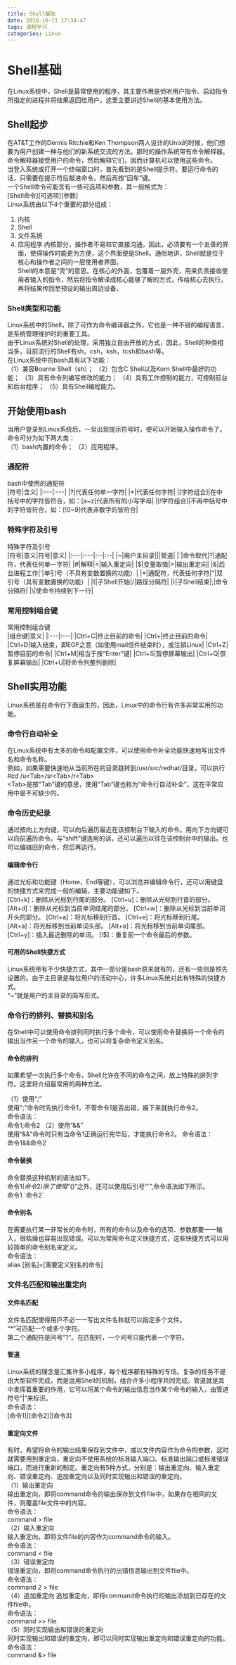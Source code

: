 ```yaml
---
title: Shell基础
date: 2018-10-11 17:34:47
tags: 课程学习
categories: Linux
---
```


# Shell基础

在Linux系统中，Shell是最常使用的程序，其主要作用是侦听用户指令、启动指令所指定的进程并将结果返回给用户。这里主要讲述Shell的基本使用方法。  

## Shell起步

在AT&T工作的Dennis Ritchie和Ken Thompson两人设计的Unix的时候，他们想要为用户创建一种与他们的新系统交流的方法。那时的操作系统带有命令解释器。命令解释器接受用户的命令，然后解释它们，因而计算机可以使用这些命令。  
当登入系统或打开一个终端窗口时，首先看到的是Shell提示符。要运行命令的话，只需要在提示符后敲进命令，然后再按“回车”键。  
一个Shell命令可能含有一些可选项和参数，其一般格式为：  
[Shell命令][可选项][参数]  
Linux系统由以下4个重要的部分组成：
1. 内核
2. Shell
3. 文件系统
4. 应用程序
内核部分，操作者不易和它直接沟通，因此，必须要有一个友善的界面，使得操作时能更为方便，这个界面便是Shell。通俗地讲，Shell就是位于核心和操作者之间的一层使用者界面。  
Shell的本意是“壳”的意思。在核心的外面，包覆着一层外壳，用来负责接收使用者输入的指令，然后将指令解译成核心能够了解的方式，传给核心去执行，再将结果传回至预设的输出周边设备。  

### Shell类型和功能

Linux系统中的Shell，除了可作为命令编译器之外，它也是一种不错的编程语言，是系统管理维护时的重要工具。  
由于Linux系统对Shell的处理，采用独立自由开放的方式，因此，Shell的种类相当多，目前流行的Shell有sh，csh，ksh，tcsh和bash等。  
在Linux系统中的bash具有以下功能：  
（1）兼容Bourne Shell（sh）；
（2）包含C Shell以及Korn Shell中最好的功能；
（3）具有命令列编写修改的能力；
（4）具有工作控制的能力，可控制前台和后台程序；
（5）具有Shell编程能力。

## 开始使用bash

当用户登录到Linux系统后，一旦出现提示符号时，便可以开始输入操作命令了。命令可分为如下两大类：  
（1）bash内置的命令；
（2）应用程序。

### 通配符

bash中使用的通配符  
|符号|含义|
|:---|:---|
|?|代表任何单一字符|
|*|代表任何字符|
|[字符组合]|在中括号中的字符皆符合，如：[a~z]代表所有的小写字母|
|[!字符组合]|不再中括号中的字符皆符合，如：[!0~9]代表非数字的皆符合|

### 特殊字符及引号

特殊字符及引号  
|符号|意义|符号|意义|
|:---|:---|:--|:--|
|~|用户主目录|\||管道|
|`|命令取代|?|通配符，代表任何单一字符|
|#|解释|<|输入重定向|
|$|变量取值|>|输出重定向|
|&|后台进程工作|'|单引号（不具有变数置换的功能）|
|*|通配符，代表任何字符|"|双引号（具有变数置换的功能）|
|\(|子Shell开始|/|路径分隔符|
|\)|子Shell结束|;|命令分隔符|
|\\|使命令持续到下一行|

### 常用控制组合键

常用控制组合键  
|组合键|意义|
|:---|:---|
|Ctrl+C|终止目前的命令|
|Ctrl+\|终止目前的命令|
|Ctrl+D|输入结束，即EOF之意（如使用mail信件结束时），或注销Linux|
|Ctrl+Z|暂停目前的命令|
|Ctrl+M|相当于按“Enter”键|
|Ctrl+S|暂停屏幕输出|
|Ctrl+Q|恢复屏幕输出|
|Ctrl+U|将命令列整列删除|

## Shell实用功能

Linux系统是在命令行下面诞生的，因此，Linux中的命令行有许多非常实用的功能。  

### 命令行自动补全

在Linux系统中有太多的命令和配置文件，可以使用命令补全功能快速地写出文件名和命令名称。  
例如，如果需要快速地从当前所在的目录跳转到/usr/src/redhat/目录，可以执行#cd /u\<Tab>/sr\<Tab>/r\<Tab>  
\<Tab>是按“Tab”键的意思，使用“Tab”键也称为“命令行自动补全”，这在平常应用中是不可缺少的。

### 命令历史纪录

通过按向上方向键，可以向后遍历最近在该控制台下输入的命令。用向下方向键可以向前遍历命令。与“shift”键连用的话，还可以遍历以往在该控制台中的输出。也可以编辑旧的命令，然后再运行。  

#### 编辑命令行

通过光标和功能键（Home，End等键），可以浏览并编辑命令行，还可以用键盘的快捷方式来完成一般的编辑，主要功能键如下。  
[Ctrl+k]：删除从光标到行尾的部分。
[Ctrl+u]：删除从光标到行首的部分。
[Alt+d]：删除从光标到当前单词结尾的部分。
[Ctrl+w]：删除从光标到当前单词开头的部分。
[Ctrl+a]：将光标移到行首。
[Ctrl+e]：将光标移到行尾。
[Alt+a]：将光标移到当前单词头部。
[Alt+e]：将光标移到当前单词尾部。
[Ctrl+y]：插入最近删除的单词。
[!$]：重复前一个命令最后的参数。

#### 可用的Shell快捷方式

Linux系统带有不少快捷方式，其中一部分是bash原来就有的，还有一些则是预先设置的。由于主目录是每位用户的活动中心，许多Linux系统对此有特殊的快捷方式。  
“~”就是用户的主目录的简写形式。

### 命令行的排列、替换和别名

在Shell中可以使用命令排列同时执行多个命令，可以使用命令替换将一个命令的输出当作另一个命令的输入，也可以将复杂命令定义别名。  

#### 命令的排列

如果希望一次执行多个命令，Shell允许在不同的命令之间，放上特殊的排列字符。这里将介绍最常用的两种方法。  

（1）使用“;”  
使用“;”命令时先执行命令1，不管命令1是否出错，接下来就执行命令2。  
命令语法：  
命令1;命令2
（2）使用“&&”  
使用“&&”命令时只有当命令1正确运行完毕后，才能执行命令2。
命令语法：  
命令1&&命令2  

#### 命令替换

命令替换这种机制的语法如下。  
命令1$(命令2)  
除了使用“$()”之外，还可以使用后引号“\`”,命令语法如下所示。  
命令1 \`命令2\`

#### 命令别名

在需要执行某一非常长的命令时，所有的命令以及命令的选项、参数都要一一输入，很枯燥也容易出现错误。可以为常用命令定义快捷方式，这些快捷方式可以用较简单的命令别名来定义。  
命令语法：  
alias [别名]=[需要定义别名的命令]

### 文件名匹配和输出重定向

#### 文件名匹配

文件名匹配使得用户不必一一写出文件名称就可以指定多个文件。  
“*”可匹配一个或多个字符。  
第二个通配符是问号“?”。在匹配时，一个问号只能代表一个字符。  

#### 管道

Linux系统的理念是汇集许多小程序，每个程序都有特殊的专场。复杂的任务不是由大型软件完成，而是运用Shell的机制，组合许多小程序共同完成。管道就是其中发挥着重要的作用，它可以将某个命令的输出信息当作某个命令的输入，由管道符号“\|”来标识。  
命令语法：  
[命令1]|[命令2]|[命令3]

#### 重定向文件

有时，希望将命令的输出结果保存到文件中，或以文件内容作为命令的参数，这时就需要用到重定向，重定向不使用系统的标准输入端口、标准输出端口或标准错误端口，而进行重新的制定。重定向有5种方式，分别是：输出重定向、输入重定向、错误重定向、追加重定向以及同时实现输出和错误的重定向。  
（1）输出重定向  
输出重定向，即将command命令的输出保存到文件file中，如果存在相同的文件，则覆盖file文件中的内容。  
命令语法：  
command \> file  
（2）输入重定向  
输入重定向，即将文件file的内容作为command命令的输入。  
命令语法：  
command \< file  
（3）错误重定向  
错误重定向，即将command命令执行的出错信息输出到文件file中。  
命令语法：  
command 2 \> file  
（4）追加重定向
追加重定向，即将command命令执行的输出添加到已存在的文件file中。  
命令语法：  
command \>\> file  
（5）同时实现输出和错误的重定向  
同时实现输出和错误的重定向，即可以同时实现输出重定向和错误重定向的功能。  
命令语法：  
command &\> file  